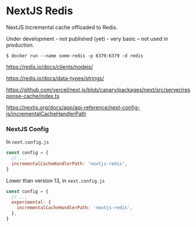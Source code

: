 # NextJS Redis

NextJS Incremental cache offloaded to Redis.

Under development - not published (yet) - very basic – not used in production.

```
$ docker run --name some-redis -p 6379:6379 -d redis
```

https://redis.io/docs/clients/nodejs/

https://redis.io/docs/data-types/strings/

https://github.com/vercel/next.js/blob/canary/packages/next/src/server/response-cache/index.ts

https://nextjs.org/docs/app/api-reference/next-config-js/incrementalCacheHandlerPath


### NextJS Config

In `next.config.js`

```js
const config = {
  // ...
  incrementalCacheHandlerPath: 'nextjs-redis',
}
```

Lower than version 13, in `next.config.js`

```js
const config = {
  // ...
  experimental: {
    incrementalCacheHandlerPath: 'nextjs-redis',
  },
}
```